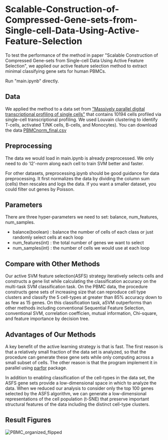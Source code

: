 # Scalable-Construction-of-Compressed-Gene-sets-from-Single-cell-Data-Using-Active-Feature-Selection

To test the performance of the method in paper "Scalable Construction of Compressed Gene-sets from Single-cell Data Using Active Feature Selection", we applied our active feature selection method to extract minimal classifying gene sets for human PBMCs.

Run "main.ipynb" directly. 

Data
----------

We applied the method to a data set from ["Massively parallel digital transcriptional profiling of single cells"](https://www.nature.com/articles/ncomms14049) that contains 10194 cells profiled via single-cell transcriptional profiling. We used Louvain clustering to identify T-cells, activated T/NK cells, B-cells, and  Monocytes). You can download the data [PBMCnorm_final.csv](https://caltech.box.com/shared/static/wqvm0d9irzb7tneb16q01fnr4dt6cvl0.csv)

Preprocessing
----------

The data we would load in main.ipynb is already preprocessed. We only need to do 'l2'-norm along each cell to train SVM better and faster. 

For other datasets, preprocessing.ipynb should be good guidance for data preprocessing. It first normalizes the data by dividing the column sum (cells) then rescales and logs the data. If you want a smaller dataset, you could filter out genes by Poisson.

Parameters
----------

There are three hyper-parameters we need to set: balance, num_features, num_samples.

- balance(boolean) : balance the number of cells of each class or just randomly select cells at each loop
- num_features(int) : the total number of genes we want to select 
- num_samples(int) : the number of cells we would use at each loop


Compare with Other Methods
----------

Our active SVM feature selection(ASFS) strategy iteratively selects cells and constructs a gene list while calculating the classification accuracy on the multi-task SVM classification task. On the PBMC data, the procedure constructs gene sets of increasing size that can reproduce cell type clusters and classify the 5 cell-types at greater than 85% accuracy down to as few as 15 genes. On this classification task, aSVM outperforms than other methods including conventional Sequential Feature Selection, conventional SVM, correlation coefficien, mutual information, Chi-square, and feature importance by decision tree.

Advantages of Our Methods
----------

A key benefit of the active learning strategy is that is fast. The first reason is that a relatively small fraction of the data set is analyzed, so that the procedure can generate these gene sets while only computing across a small subset of cells. The other reason is that the program implement it in parallel using [parfor](https://pypi.org/project/parfor/) package. 

In addition to enabling classification of the cell-types in the data set, the ASFS gene sets provide a low-dimensional space in which to analyze the data. When we reduced our analysis to consider only the top 100 genes selected by the ASFS algorithm, we can generate a low-dimensional representations of the cell population (t-SNE) that preserve important structural features of the data including the distinct cell-type clusters.

Result Figures
----------

![PBMC_organized_flipped](https://user-images.githubusercontent.com/32661461/111823639-26551100-8920-11eb-819f-0f36ad4e5518.png)

